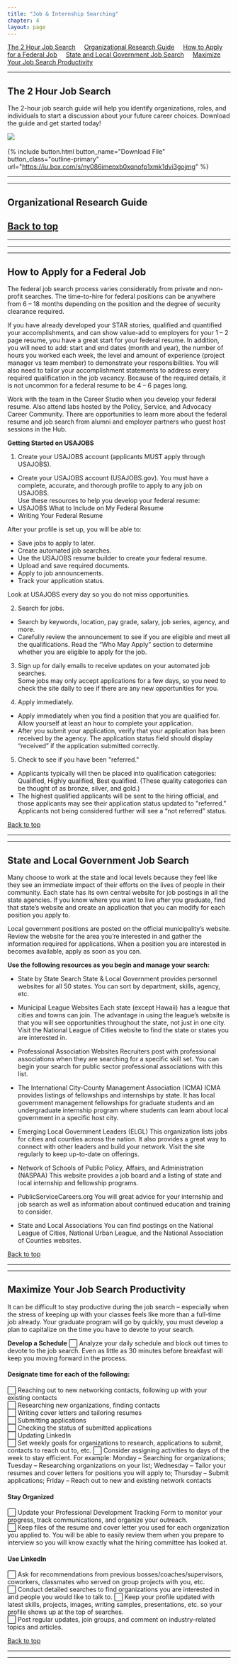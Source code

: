 ```yaml
---
title: "Job & Internship Searching"
chapter: 4
layout: page
---
```

[The 2 Hour Job Search](#the-2-hour-job-search) &nbsp; &nbsp;
[Organizational Research Guide](#organizational-research-guide) &nbsp; &nbsp;
[How to Apply for a Federal Job](#how-to-apply-for-a-federal-job) &nbsp; &nbsp;
[State and Local Government Job Search](#state-and-local-government-job-search) &nbsp; &nbsp;
[Maximize Your Job Search Productivity](#maximize-your-job-search-productivity) &nbsp; &nbsp;

<a name="nav"></a>

---

## The 2 Hour Job Search

The 2-hour job search guide will help you identify organizations, roles, and individuals to start a discussion about your future career choices. Download the guide and get started today!

<img src="images/prof.png"/> &nbsp; &nbsp; 
 
 
{% include button.html button_name="Download File" button_class="outline-primary" url="https://iu.box.com/s/ny086imepxb0xqnofp1xmk1dvi3gojmg" %}



---
---
## Organizational Research Guide


[Back to top](#nav)
---
---


---
---
## How to Apply for a Federal Job

The federal job search process varies considerably from private and non-profit searches. The time-to-hire for federal positions can be anywhere from 6 – 18 months depending on the position and the degree of security clearance required.  

If you have already developed your STAR stories, qualified and quantified your accomplishments, and can show value-add to employers for your 1 – 2 page resume, you have a great start for your federal resume. In addition, you will need to add: start and end dates (month and year), the number of hours you worked each week, the level and amount of experience (project manager vs team member) to demonstrate your responsibilities. You will also need to tailor your accomplishment statements to address every required qualification in the job vacancy. Because of the required details, it is not uncommon for a federal resume to be 4 – 6 pages long.  

Work with the team in the Career Studio when you develop your federal resume. Also attend labs hosted by the Policy, Service, and Advocacy Career Community. There are opportunities to learn more about the federal resume and job search from alumni and employer partners who guest host sessions in the Hub.  

__Getting Started on USAJOBS__

1. Create your USAJOBS account (applicants MUST apply through USAJOBS).  

-	Create your USAJOBS account (USAJOBS.gov). You must have a complete, accurate, and thorough profile to apply to any job on USAJOBS.  
Use these resources to help you develop your federal resume:  
-	USAJOBS What to Include on My Federal Resume  
-	Writing Your Federal Resume   

After your profile is set up, you will be able to: 
-	Save jobs to apply to later.  
-	Create automated job searches.  
-	Use the USAJOBS resume builder to create your federal resume.   
-	Upload and save required documents.  
-	Apply to job announcements.  
-	Track your application status.  

Look at USAJOBS every day so you do not miss opportunities.  

2. Search for jobs.  
-	Search by keywords, location, pay grade, salary, job series, agency, and more.  
-	Carefully review the announcement to see if you are eligible and meet all the qualifications. Read the “Who May Apply” section to determine whether you are eligible to apply for the job.   

3. Sign up for daily emails to receive updates on your automated job searches.  
Some jobs may only accept applications for a few days, so you need to check the site daily to see if there are any new opportunities for you. 

4. Apply immediately.  
-	Apply immediately when you find a position that you are qualified for. Allow yourself at least an hour to complete your application.  
-	After you submit your application, verify that your application has been received by the agency. The application status field should display “received” if the application submitted correctly.  

5. Check to see if you have been "referred."  
-	Applicants typically will then be placed into qualification categories: Qualified, Highly qualified, Best qualified. (These quality categories can be thought of as bronze, silver, and gold.)   
-	The highest qualified applicants will be sent to the hiring official, and those applicants may see their application status updated to "referred." Applicants not being considered further will see a “not referred” status.  

[Back to top](#nav)


---
---
## State and Local Government Job Search  
Many choose to work at the state and local levels because they feel like they see an immediate impact of their efforts on the lives of people in their community. Each state has its own central website for job postings in all the state agencies. If you know where you want to live after you graduate, find that state’s website and create an application that you can modify for each position you apply to.  

Local government positions are posted on the official municipality’s website. Review the website for the area you’re interested in and gather the information required for applications. When a position you are interested in becomes available, apply as soon as you can.  

__Use the following resources as you begin and manage your search:__ 

* State by State Search State & Local Government provides personnel websites for all 50 states. You can sort by department, skills, agency, etc.  

* Municipal League Websites Each state (except Hawaii) has a league that cities and towns can join. The advantage in using the league’s website is that you will see opportunities throughout the state, not just in one city. Visit the National League of Cities website to find the state or states you are interested in.  

* Professional Association Websites Recruiters post with professional associations when they are searching for a specific skill set. You can begin your search for public sector professional associations with this list.   

* The International City-County Management Association (ICMA) ICMA provides listings of fellowships and internships by state. It has local government management fellowships for graduate students and an undergraduate internship program where students can learn about local government in a specific host city.  

* Emerging Local Government Leaders (ELGL) This organization lists jobs for cities and counties across the nation. It also provides a great way to connect with other leaders and build your network. Visit the site regularly to keep up-to-date on offerings.  

* Network of Schools of Public Policy, Affairs, and Administration (NASPAA) This website provides a job board and a listing of state and local internship and fellowship programs.   

* PublicServiceCareers.org You will great advice for your internship and job search as well as information about continued education and training to consider.   

* State and Local Associations You can find postings on the National League of Cities, National Urban League, and the National Association of Counties websites.   


[Back to top](#nav)

---
---
## Maximize Your Job Search Productivity

It can be difficult to stay productive during the job search – especially when the stress of keeping up with your classes feels like more than a full-time job already. Your graduate program will go by quickly, you must develop a plan to capitalize on the time you have to devote to your search.

__Develop a Schedule__
⬜️ Analyze your daily schedule and block out times to devote to the job search. Even as little as 30 minutes before breakfast will keep you moving forward in the process.  

#### Designate time for each of the following:
⬜️ Reaching out to new networking contacts, following up with your existing contacts  
⬜️ Researching new organizations, finding contacts  
⬜️ Writing cover letters and tailoring resumes  
⬜️ Submitting applications  
⬜️ Checking the status of submitted applications  
⬜️ Updating LinkedIn  
⬜️ Set weekly goals for organizations to research, applications to submit, contacts to reach out to, etc.
⬜️ Consider assigning activities to days of the week to stay efficient. For example: Monday – Searching for organizations; Tuesday – Researching organizations on your list; Wednesday – Tailor your resumes and cover letters for positions you will apply to; Thursday – Submit applications; Friday – Reach out to new and existing network contacts   

#### Stay Organized
⬜️ Update your Professional Development Tracking Form to monitor your progress, track communications, and organize your outreach.  
⬜️ Keep files of the resume and cover letter you used for each organization you applied to. You will be able to easily review them when you prepare to interview so you will know exactly what the hiring committee has looked at.  
#### Use LinkedIn 
⬜️ Ask for recommendations from previous bosses/coaches/supervisors, coworkers, classmates who served on group projects with you, etc.  
⬜️ Conduct detailed searches to find organizations you are interested in and people you would like to talk to.
⬜️ Keep your profile updated with latest skills, projects, images, writing samples, presentations, etc. so your profile shows up at the top of searches.    
⬜️ Post regular updates, join groups, and comment on industry-related topics and articles.  


[Back to top](#nav)

---
---

